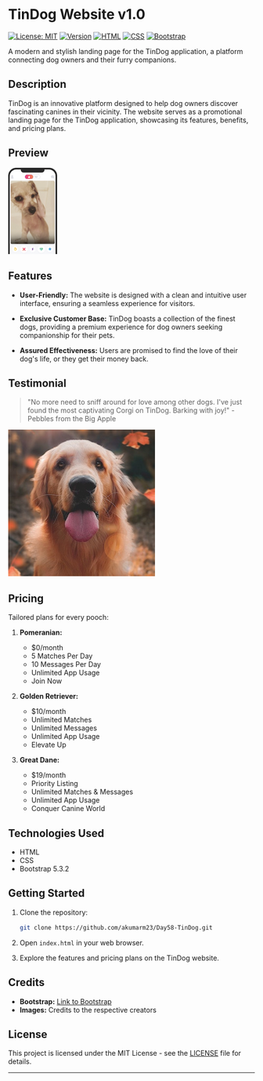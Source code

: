 # TinDog Website v1.0

[![License: MIT](https://img.shields.io/badge/License-MIT-blue.svg)](LICENSE)
[![Version](https://img.shields.io/badge/Version-1.0-brightgreen.svg)](1.0)
[![HTML](https://img.shields.io/badge/HTML-v5.0-orange.svg)](https://www.w3.org/TR/html52/)
[![CSS](https://img.shields.io/badge/CSS-v3.0-purple.svg)](https://www.w3.org/Style/CSS/Overview.en.html)
[![Bootstrap](https://img.shields.io/badge/Bootstrap-v5.3.2-yellow.svg)](https://getbootstrap.com/)

A modern and stylish landing page for the TinDog application, a platform connecting dog owners and their furry companions.

## Description

TinDog is an innovative platform designed to help dog owners discover fascinating canines in their vicinity. The website serves as a promotional landing page for the TinDog application, showcasing its features, benefits, and pricing plans.

## Preview

<a href="https://akumarm23.github.io/Day58-TinDog/" target="_blank">
  <img src="./images/iphone.png" alt="TinDog Website Preview" width="100">
</a>

## Features

- **User-Friendly:** The website is designed with a clean and intuitive user interface, ensuring a seamless experience for visitors.

- **Exclusive Customer Base:** TinDog boasts a collection of the finest dogs, providing a premium experience for dog owners seeking companionship for their pets.

- **Assured Effectiveness:** Users are promised to find the love of their dog's life, or they get their money back.

## Testimonial

> "No more need to sniff around for love among other dogs. I've just found the most captivating Corgi on TinDog. Barking with joy!" - Pebbles from the Big Apple

![User Testimonial](./images/dog-img.jpg)

## Pricing

Tailored plans for every pooch:

1. **Pomeranian:**
   - $0/month
   - 5 Matches Per Day
   - 10 Messages Per Day
   - Unlimited App Usage
   - Join Now

2. **Golden Retriever:**
   - $10/month
   - Unlimited Matches
   - Unlimited Messages
   - Unlimited App Usage
   - Elevate Up

3. **Great Dane:**
   - $19/month
   - Priority Listing
   - Unlimited Matches & Messages
   - Unlimited App Usage
   - Conquer Canine World

## Technologies Used

- HTML
- CSS
- Bootstrap 5.3.2

## Getting Started

1. Clone the repository:

    ```bash
    git clone https://github.com/akumarm23/Day58-TinDog.git
    ```

2. Open `index.html` in your web browser.

3. Explore the features and pricing plans on the TinDog website.

## Credits

- **Bootstrap:** [Link to Bootstrap](https://getbootstrap.com/)
- **Images:** Credits to the respective creators

## License

This project is licensed under the MIT License - see the [LICENSE](LICENSE) file for details.

---
